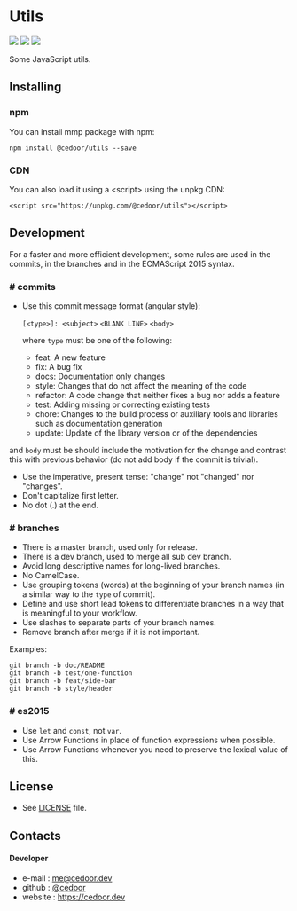 # Utils

[![](https://img.shields.io/github/license/cedoor/utils.svg?style=flat-square)](https://github.com/cedoor/utils/blob/dev/LICENSE)
[![](https://img.shields.io/david/cedoor/utils.svg?style=flat-square)](https://david-dm.org/cedoor/utils)
[![](https://img.shields.io/david/dev/cedoor/utils.svg?style=flat-square)](https://david-dm.org/cedoor/utils?type=dev)

Some JavaScript utils.

## Installing

### npm

You can install mmp package with npm:

    npm install @cedoor/utils --save
    
### CDN

You can also load it using a \<script> using the unpkg CDN:
    
    <script src="https://unpkg.com/@cedoor/utils"></script>

## Development

For a faster and more efficient development, some rules are used in the commits, in the branches and in the ECMAScript 2015 syntax.

### # commits

* Use this commit message format (angular style):  

    `[<type>]: <subject>`
    `<BLANK LINE>`
    `<body>`

    where `type` must be one of the following:

    - feat: A new feature
    - fix: A bug fix
    - docs: Documentation only changes
    - style: Changes that do not affect the meaning of the code
    - refactor: A code change that neither fixes a bug nor adds a feature
    - test: Adding missing or correcting existing tests
    - chore: Changes to the build process or auxiliary tools and libraries such as documentation generation
    - update: Update of the library version or of the dependencies

and `body` must be should include the motivation for the change and contrast this with previous behavior (do not add body if the commit is trivial). 

* Use the imperative, present tense: "change" not "changed" nor "changes".
* Don't capitalize first letter.
* No dot (.) at the end.

### # branches

* There is a master branch, used only for release.
* There is a dev branch, used to merge all sub dev branch.
* Avoid long descriptive names for long-lived branches.
* No CamelCase.
* Use grouping tokens (words) at the beginning of your branch names (in a similar way to the `type` of commit).
* Define and use short lead tokens to differentiate branches in a way that is meaningful to your workflow.
* Use slashes to separate parts of your branch names.
* Remove branch after merge if it is not important.

Examples:
    
    git branch -b doc/README
    git branch -b test/one-function
    git branch -b feat/side-bar
    git branch -b style/header

### # es2015

* Use `let` and `const`, not `var`.
* Use Arrow Functions in place of function expressions when possible.
* Use Arrow Functions whenever you need to preserve the lexical value of this.

## License
* See [LICENSE](https://github.com/cedoor/utils/blob/master/LICENSE) file.

## Contacts
#### Developer
* e-mail : me@cedoor.dev
* github : [@cedoor](https://github.com/cedoor)
* website : https://cedoor.dev
